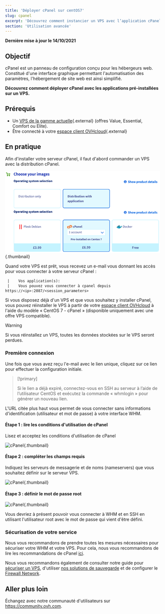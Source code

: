 ```yaml
---
title: 'Déployer cPanel sur centOS7'
slug: cpanel
excerpt: 'Découvrez comment instancier un VPS avec l’application cPanel pré-installée.'
section: 'Utilisation avancée'
---
```


**Dernière mise à jour le 14/10/2021**

## Objectif

cPanel est un panneau de configuration conçu pour les hébergeurs web. Constitué d'une interface graphique permettant l'automatisation des paramètres, l'hébergement de site web est ainsi simplifié.

**Découvrez comment déployer cPanel avec les applications pré-installées sur un VPS.**

## Prérequis

- Un [VPS de la gamme actuelle](https://www.ovhcloud.com/fr/vps/){.external} (offres Value, Essential, Comfort ou Elite).
- Être connecté à votre [espace client OVHcloud](https://www.ovh.com/auth/?action=gotomanager&from=https://www.ovh.com/fr/&ovhSubsidiary=fr){.external}

## En pratique

Afin d'installer votre serveur cPanel, il faut d'abord commander un VPS avec la distribution cPanel.

![cPanel](images/cpanel_order.png){.thumbnail}

Quand votre VPS est prêt, vous recevez un e-mail vous donnant les accès pour vous connecter à votre serveur cPanel :

```
 |    Vos application(s):
 |    Vous pouvez vous connecter à cpanel depuis https://<ip>:2087/<session_parameters>
```

Si vous disposez déjà d'un VPS et que vous souhaitez y installer cPanel, vous pouvez réinstaller le VPS à partir de votre [espace client OVHcloud](https://www.ovh.com/auth/?action=gotomanager&from=https://www.ovh.com/fr/&ovhSubsidiary=fr) à l'aide du modèle « CentOS 7 - cPanel » (disponible uniquement avec une offre VPS compatible).

> [!warning]
>
> Si vous réinstallez un VPS, toutes les données stockées sur le VPS seront perdues.
> 

### Première connexion

Une fois que vous avez reçu l'e-mail avec le lien unique, cliquez sur ce lien pour effectuer la configuration initiale.

> [!primary]
>
> Si le lien a déjà expiré, connectez-vous en SSH au serveur à l’aide de l’utilisateur CentOS et exécutez la commande « whmlogin » pour générer un nouveau lien.
>

L'URL citée plus haut vous permet de vous connecter sans informations d'identification (utilisateur et mot de passe) à votre interface WHM.

#### Étape 1 : lire les conditions d'utilisation de cPanel

Lisez et acceptez les conditions d'utilisation de cPanel

![cPanel](images/license_validation.png){.thumbnail}

#### Étape 2 : compléter les champs requis

Indiquez les serveurs de messagerie et de noms (nameservers) que vous souhaitez définir sur le serveur VPS.

![cPanel](images/setup_config_cpanel.png){.thumbnail}

#### Étape 3 : définir le mot de passe root

![cPanel](images/change_root.png){.thumbnail}

Vous devriez à présent pouvoir vous connecter à WHM et en SSH en utilisant l'utilisateur root avec le mot de passe qui vient d'être défini.

### Sécurisation de votre service

Nous vous recommandons de prendre toutes les mesures nécessaires pour sécuriser votre WHM et votre VPS. Pour cela, nous vous recommandons de lire les recommandations de cPanel [ici](https://docs.cpanel.net/knowledge-base/security/tips-to-make-your-server-more-secure/).

Nous vous recommandons également de consulter notre guide pour [sécuriser un VPS](../conseils-securisation-vps/), d'utiliser [nos solutions de sauvegarde](../) et de configurer le [Firewall Network](../../dedicated/firewall-network/).

## Aller plus loin

Échangez avec notre communauté d'utilisateurs sur <https://community.ovh.com>.
